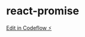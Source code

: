 # react-promise

[Edit in Codeflow ⚡️](https://stackblitz.com/~/github.com/lequocvinh15042001/react-promise)